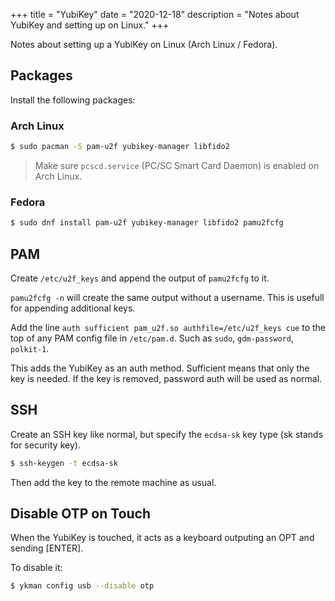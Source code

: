 +++
title = "YubiKey"
date = "2020-12-18"
description = "Notes about YubiKey and setting up on Linux."
+++

Notes about setting up a YubiKey on Linux (Arch Linux / Fedora).

## Packages

Install the following packages:

### Arch Linux

```bash
$ sudo pacman -S pam-u2f yubikey-manager libfido2
```

> Make sure `pcscd.service` (PC/SC Smart Card Daemon) is enabled on Arch Linux.

### Fedora

```bash
$ sudo dnf install pam-u2f yubikey-manager libfido2 pamu2fcfg
```

## PAM

Create `/etc/u2f_keys` and append the output of `pamu2fcfg` to it.

`pamu2fcfg -n` will create the same output without a username. This is usefull for appending additional keys.

Add the line `auth sufficient pam_u2f.so authfile=/etc/u2f_keys cue` to the top of any PAM config file in `/etc/pam.d`. Such as `sudo`, `gdm-password`, `polkit-1`.

This adds the YubiKey as an auth method. Sufficient means that only the key is needed. If the key is removed, password auth will be used as normal.

## SSH

Create an SSH key like normal, but specify the `ecdsa-sk` key type (sk stands for security key).

```bash
$ ssh-keygen -t ecdsa-sk
```

Then add the key to the remote machine as usual.

## Disable OTP on Touch

When the YubiKey is touched, it acts as a keyboard outputing an OPT and sending [ENTER].

To disable it:

```bash
$ ykman config usb --disable otp
```
